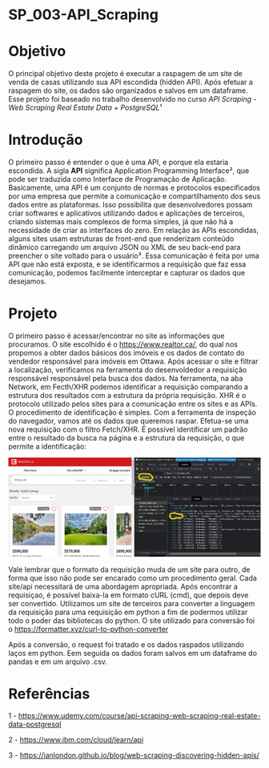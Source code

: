 # SP_003-API_Scraping

# Objetivo

  O principal objetivo deste projeto é executar a raspagem de um site de venda de casas utilizando sua API escondida (hidden API). Após efetuar a raspagem do site, os dados são organizados e salvos em um dataframe. Esse projeto foi baseado no trabalho desenvolvido no curso *API Scraping - Web Scraping Real Estate Data + PostgreSQL*¹

# Introdução

  O primeiro passo é entender o que é uma API, e porque ela estaria escondida. A sigla **API** significa Application Programming Interface², que pode ser traduzida como Interface de Programação de Aplicação. Basicamente, uma API é um conjunto de normas e protocolos especificados por uma empresa que permite a comunicação e compartilhamento dos seus dados entre as plataformas. Isso possibilita que desenvolvedores possam criar softwares e aplicativos utilizando dados e aplicações de terceiros, criando sistemas mais complexos de forma simples, já que não há a necessidade de criar as interfaces do zero.
  Em relação às APIs escondidas, alguns sites usam estruturas de front-end que renderizam conteúdo dinâmico carregando um arquivo JSON ou XML de seu back-end para preencher o site voltado para o usuário³. Essa comunicação é feita por uma API que não está exposta, e se identificarmos a requisição que faz essa comunicação, podemos facilmente interceptar e capturar os dados que desejamos.
  
# Projeto 

  O primeiro passo é acessar/encontrar no site as informações que procuramos. O site escolhido é o https://www.realtor.ca/, do qual nos propomos a obter dados básicos dos imóveis e os dados de contato do vendedor responsável para imóveis em Ottawa. 
  Após acessar o site e filtrar a localização, verificamos na ferramenta do desenvoldedor a requisição responsável responsável pela busca dos dados. Na ferramenta, na aba Network, em Fecth/XHR podemos identificar a requisição comparando a estrutura dos resultados com a estrutura da própria requisição. XHR é o protocolo utilizado pelos sites para a comunicação entre os sites e as APIs.
  O procedimento de identificação é simples. Com a ferramenta de inspeção do navegador, vamos até os dados que queremos raspar. Efetua-se uma nova requisição com o filtro Fetch/XHR. É possível identificar um padrão entre o resultado da busca na página e a estrutura da requisição, o que permite a identificação:
  

![Identificação da requisição utilizando a ferramento do desenvolvedor](request_xhr.png)

  Vale lembrar que o formato da requisição muda de um site para outro, de forma que isso não pode ser encarado como um procedimento geral. Cada site/api necessitará de uma abordagem apropriada. Após encontrar a requisiçao, é possível baixa-la em formato cURL (cmd), que depois deve ser convertido. Utilizamos um site de terceiros para converter a linguagem da requisição para uma requisição em python a fim de podermos utilizar todo o poder das bibliotecas do python. O site utilizado para conversão foi o https://formatter.xyz/curl-to-python-converter
  
  Após a conversão, o request foi tratado e os dados raspados utilizando laços em python. Eem seguida os dados foram salvos em um dataframe do pandas e em um arquivo .csv.
  
# Referências

1 - https://www.udemy.com/course/api-scraping-web-scraping-real-estate-data-postgresql

2 - https://www.ibm.com/cloud/learn/api

3 - https://ianlondon.github.io/blog/web-scraping-discovering-hidden-apis/

